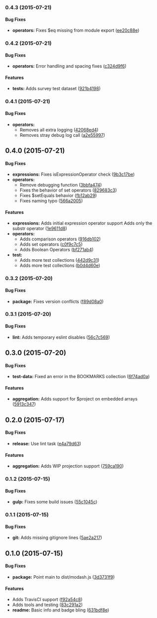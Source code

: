 ### 0.4.3 (2015-07-21)


#### Bug Fixes

* **operators:** Fixes $eq missing from module export ([ee20c88e](https://github.com/TomNeyland/modash.js/commit/ee20c88e2c3497d57c07ddc60d7c9ccba38c6ccb))


### 0.4.2 (2015-07-21)


#### Bug Fixes

* **operators:** Error handling and spacing fixes ([c324d9f6](https://github.com/TomNeyland/modash.js/commit/c324d9f646259ae8afcdf38b4d464ed6b87ffd06))


#### Features

* **tests:** Adds survey test dataset ([921b4198](https://github.com/TomNeyland/modash.js/commit/921b4198bd283e367984f63fb599708a4ed43245))


### 0.4.1 (2015-07-21)


#### Bug Fixes

* **operators:**
  * Removes all extra logging ([42068ed4](https://github.com/TomNeyland/modash.js/commit/42068ed4a595731bff2fd088597388a0bf5ec197))
  * Removes stray debug log call ([a2e55997](https://github.com/TomNeyland/modash.js/commit/a2e55997ebe1d4c9d5709c9d21fbef8d98f4222c))


## 0.4.0 (2015-07-21)


#### Bug Fixes

* **expressions:** Fixes isExpressionOperator check ([9b3c17be](https://github.com/TomNeyland/modash.js/commit/9b3c17bea0f2b706ddc88570d078a3e38ed9222f))
* **operators:**
  * Remove debugging function ([3bbfa474](https://github.com/TomNeyland/modash.js/commit/3bbfa474d0fe754e71692337876c963136f828ac))
  * Fixes the behavior of set operators ([829683c3](https://github.com/TomNeyland/modash.js/commit/829683c3eaa9e11796b1715f1df3eab861224cc8))
  * Fixes $setEquals behavior ([fb12ab29](https://github.com/TomNeyland/modash.js/commit/fb12ab291ce794c6d484e107d50419cd9c3eab41))
  * Fixes naming typo ([566a2005](https://github.com/TomNeyland/modash.js/commit/566a20054c6eeeba6bcd815a63dbd7a39c68d02c))


#### Features

* **expressions:** Adds initial expression operator support Adds only the substr operator ([1e9611d8](https://github.com/TomNeyland/modash.js/commit/1e9611d88e781c997fffc802713810d8072028c1))
* **operators:**
  * Adds comparison operators ([916db102](https://github.com/TomNeyland/modash.js/commit/916db102d4d34cfa53202e45771445f2d8098387))
  * Adds set operators ([c0f9c7c5](https://github.com/TomNeyland/modash.js/commit/c0f9c7c5155e5ac8e3a8865365af685fc1d18a81))
  * Adds Boolean Operators ([bf271ab4](https://github.com/TomNeyland/modash.js/commit/bf271ab46cc9a50b36615085ac52c4af4c215c85))
* **test:**
  * Adds more test collections ([442d9c31](https://github.com/TomNeyland/modash.js/commit/442d9c31d554acc2f69ccfd468336d8ef497621c))
  * Adds more test collections ([b0d4d60e](https://github.com/TomNeyland/modash.js/commit/b0d4d60e39a625d5ab173aca15b717dd50d270ff))


### 0.3.2 (2015-07-20)


#### Bug Fixes

* **package:** Fixes version conflicts ([f89d08a0](https://github.com/TomNeyland/modash.js/commit/f89d08a0bc992514cd17d0d4f12be5ee9a8e899a))


### 0.3.1 (2015-07-20)


#### Bug Fixes

* **lint:** Adds temporary eslint disables ([56c7c569](https://github.com/TomNeyland/modash.js/commit/56c7c569055fe3c6901dff533c985011a7c2a34d))


## 0.3.0 (2015-07-20)


#### Bug Fixes

* **test-data:** Fixed an error in the BOOKMARKS collection ([6f74ad0a](https://github.com/TomNeyland/modash.js/commit/6f74ad0a798b86aa33476e186b313b5bb98fec9c))


#### Features

* **aggregation:** Adds support for $project on embedded arrays ([5913c347](https://github.com/TomNeyland/modash.js/commit/5913c34749e4895214174e09ac5a2eab104f76cf))


## 0.2.0 (2015-07-17)


#### Bug Fixes

* **release:** Use lint task ([e4a79d63](https://github.com/TomNeyland/modash.js/commit/e4a79d63857b8e729ccc7a2030ce2c444d5f2a86))


#### Features

* **aggregation:** Adds WIP projection support ([759ca190](https://github.com/TomNeyland/modash.js/commit/759ca190b21d95924718e9967c37d6bd1d3b1bf8))


### 0.1.2 (2015-07-15)


#### Bug Fixes

* **gulp:** Fixes some build issues ([55c1045c](https://github.com/TomNeyland/modash.js/commit/55c1045cd8c3f22eee06c0ecb1c152e52a99f431))


### 0.1.1 (2015-07-15)


#### Bug Fixes

* **git:** Adds missing gitignore lines ([5ae2a217](https://github.com/TomNeyland/modash.js/commit/5ae2a2172aa5aa2995c74979ad686d5a3de3367d))


## 0.1.0 (2015-07-15)


#### Bug Fixes

* **package:** Point main to dist/modash.js ([3d3731f9](https://github.com/TomNeyland/modash.js/commit/3d3731f92e82e29f81f5dee498046f6b7cc8584d))


#### Features

* Adds TravisCI support ([f92a54c8](https://github.com/TomNeyland/modash.js/commit/f92a54c81fe550742b67e7d94c93d9294ff108f0))
* Adds tools and testing ([83c291a2](https://github.com/TomNeyland/modash.js/commit/83c291a291bf6032c9e876589303ee02f9526980))
* **readme:** Basic info and badge bling ([631bdf8e](https://github.com/TomNeyland/modash.js/commit/631bdf8e628dc641e1144901a6d1705315e7883f))


